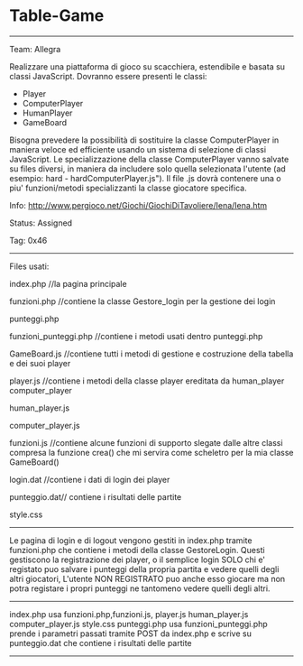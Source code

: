 # Table-Game
----------------------------------------------------------
Team: Allegra

Realizzare una piattaforma di gioco su scacchiera, estendibile e
basata su classi JavaScript.
Dovranno essere presenti le classi:
- Player
 - ComputerPlayer
 - HumanPlayer
- GameBoard

Bisogna prevedere la possibilità di sostituire la classe
ComputerPlayer in maniera veloce ed efficiente usando un sistema di
selezione di classi JavaScript.
Le specializzazione della classe ComputerPlayer vanno salvate su files
diversi, in maniera da includere solo quella selezionata l'utente (ad
esempio: hard - hardComputerPlayer.js").
Il file .js dovrà contenere una o piu' funzioni/metodi specializzanti
la classe giocatore specifica.

Info: http://www.pergioco.net/Giochi/GiochiDiTavoliere/Iena/Iena.htm

Status: Assigned

Tag: 0x46

----------------------------------------------------------
Files usati:

index.php //la pagina principale

funzioni.php //contiene la classe Gestore_login per la gestione dei login

punteggi.php

funzioni_punteggi.php //contiene i metodi usati dentro punteggi.php

GameBoard.js //contiene tutti i metodi di gestione e costruzione della tabella e dei suoi player

player.js //contiene i metodi della classe player ereditata da human_player computer_player

human_player.js

computer_player.js

funzioni.js  //contiene alcune funzioni di supporto slegate dalle altre classi compresa la funzione crea() che mi servira come scheletro per la mia classe GameBoard()

login.dat //contiene i dati di login dei player

punteggio.dat// contiene i risultati delle partite

style.css 

----------------------------------------------------------
Le pagina di login e di logout vengono gestiti in index.php tramite funzioni.php che contiene i metodi della classe  GestoreLogin.
Questi gestiscono la registrazione dei player, o il semplice login
SOLO chi e' registato puo salvare i punteggi della propria partita e vedere quelli degli altri giocatori,
L'utente NON REGISTRATO puo anche esso giocare ma non potra registare i propri punteggi ne tantomeno vedere quelli degli altri.

----------------------------------------------------------
index.php usa funzioni.php,funzioni.js,
player.js 
human_player.js
computer_player.js
style.css 
punteggi.php usa funzioni_punteggi.php prende i parametri passati tramite POST da index.php e 
scrive su punteggio.dat che contiene i risultati delle partite

----------------------------------------------------------
